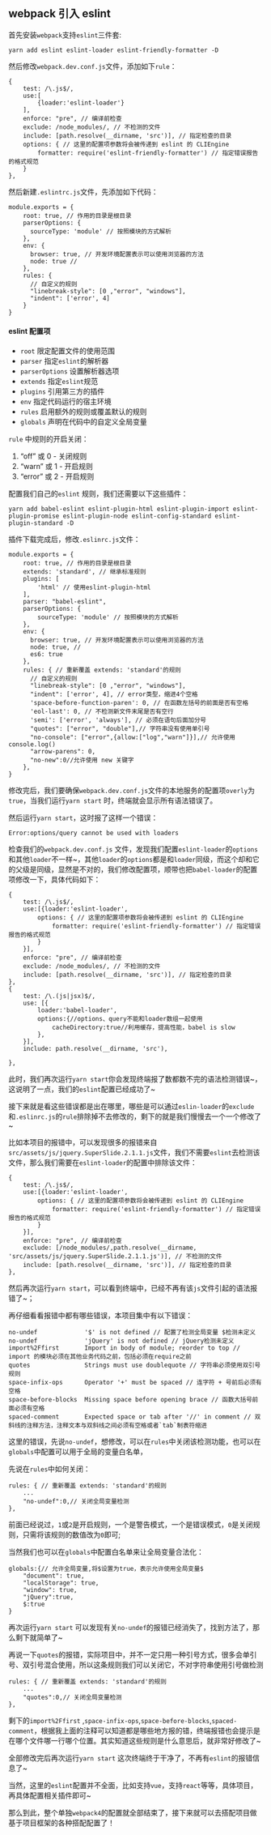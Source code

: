## webpack 引入 eslint

首先安装`webpack`支持`eslint`三件套:

```
yarn add eslint eslint-loader eslint-friendly-formatter -D
```

然后修改`webpack.dev.conf.js`文件，添加如下`rule`：

```
{
    test: /\.js$/,
    use:[
        {loader:'eslint-loader'}
    ],
    enforce: "pre", // 编译前检查
    exclude: /node_modules/, // 不检测的文件
    include: [path.resolve(__dirname, 'src')], // 指定检查的目录
    options: { // 这里的配置项参数将会被传递到 eslint 的 CLIEngine 
        formatter: require('eslint-friendly-formatter') // 指定错误报告的格式规范
    }
},
```

然后新建`.eslintrc.js`文件，先添加如下代码：

```
module.exports = {
    root: true, // 作用的目录是根目录
    parserOptions: {
      sourceType: 'module' // 按照模块的方式解析
    },
    env: {
      browser: true, // 开发环境配置表示可以使用浏览器的方法
      node: true //
    },
    rules: {
      // 自定义的规则
      "linebreak-style": [0 ,"error", "windows"],
      "indent": ['error', 4]
    }
}
```

#### eslint 配置项

* `root` 限定配置文件的使用范围
* `parser` 指定`eslint`的解析器
* `parserOptions` 设置解析器选项
* `extends` 指定`eslint`规范
* `plugins` 引用第三方的插件
* `env`   指定代码运行的宿主环境
* `rules` 启用额外的规则或覆盖默认的规则
* `globals` 声明在代码中的自定义全局变量

`rule` 中规则的开启关闭：

1. “off” 或 0 - 关闭规则
2. “warn” 或 1 - 开启规则
3. “error” 或 2 - 开启规则

配置我们自己的`eslint` 规则，我们还需要以下这些插件：

```
yarn add babel-eslint eslint-plugin-html eslint-plugin-import eslint-plugin-promise eslint-plugin-node eslint-config-standard eslint-plugin-standard -D
```

插件下载完成后，修改`.eslinrc.js`文件：

```
module.exports = {
    root: true, // 作用的目录是根目录
    extends: 'standard', // 继承标准规则
    plugins: [
        'html' // 使用eslint-plugin-html
    ],
    parser: "babel-eslint",
    parserOptions: {
        sourceType: 'module' // 按照模块的方式解析
    },
    env: {
      browser: true, // 开发环境配置表示可以使用浏览器的方法
      node: true, //
      es6: true
    },
    rules: { // 重新覆盖 extends: 'standard'的规则
      // 自定义的规则
      "linebreak-style": [0 ,"error", "windows"],
      "indent": ['error', 4], // error类型，缩进4个空格
      'space-before-function-paren': 0, // 在函数左括号的前面是否有空格
      'eol-last': 0, // 不检测新文件末尾是否有空行
      'semi': ['error', 'always'], // 必须在语句后面加分号
      "quotes": ["error", "double"],// 字符串没有使用单引号
      "no-console": ["error",{allow:["log","warn"]}],// 允许使用console.log()
      "arrow-parens": 0,
      "no-new":0//允许使用 new 关键字
    },
}
```
修改完后，我们要确保`webpack.dev.conf.js`文件的本地服务的配置项`overly`为`true`，当我们运行`yarn start` 时，终端就会显示所有语法错误了。

然后运行`yarn start`，这时报了这样一个错误：

```
Error:options/query cannot be used with loaders
```
检查我们的`webpack.dev.conf.js` 文件，发现我们配置`eslint-loader`的`options`和其他`loader`不一样~，其他`loader`的`options`都是和`loader`同级，而这个却和它的父级是同级，显然是不对的，我们修改配置项，顺带也把`babel-loader`的配置项修改一下，具体代码如下：

```
{
    test: /\.js$/,
    use:[{loader:'eslint-loader',
        options: { // 这里的配置项参数将会被传递到 eslint 的 CLIEngine 
            formatter: require('eslint-friendly-formatter') // 指定错误报告的格式规范
        }
    }],
    enforce: "pre", // 编译前检查
    exclude: /node_modules/, // 不检测的文件
    include: [path.resolve(__dirname, 'src')], // 指定检查的目录
},
{
    test: /\.(js|jsx)$/,
    use: [{
        loader:'babel-loader',
        options:{//options、query不能和loader数组一起使用
            cacheDirectory:true//利用缓存，提高性能，babel is slow
        },
    }],
    include: path.resolve(__dirname, 'src'),
    
},
```
此时，我们再次运行`yarn start`你会发现终端报了数都数不完的语法检测错误~，这说明了一点，我们的`eslint`配置已经成功了~

接下来就是看这些错误都是出在哪里，哪些是可以通过`eslin-loader`的`exclude`和`.eslinrc.js`的`rule`排除掉不去修改的，剩下的就是我们慢慢去一个一个修改了~

比如本项目的报错中，可以发现很多的报错来自`src/assets/js/jquery.SuperSlide.2.1.1.js`文件，我们不需要`eslint`去检测该文件，那么我们需要在`eslint-loader`的配置中排除该文件：
```
{
    test: /\.js$/,
    use:[{loader:'eslint-loader',
        options: { // 这里的配置项参数将会被传递到 eslint 的 CLIEngine 
            formatter: require('eslint-friendly-formatter') // 指定错误报告的格式规范
        }
    }],
    enforce: "pre", // 编译前检查
    exclude: [/node_modules/,path.resolve(__dirname, 'src/assets/js/jquery.SuperSlide.2.1.1.js')], // 不检测的文件
    include: [path.resolve(__dirname, 'src')], // 指定检查的目录
},
```

然后再次运行`yarn start`，可以看到终端中，已经不再有该`js`文件引起的语法报错了~；

再仔细看看报错中都有哪些错误，本项目集中有以下错误：

```
no-undef             '$' is not defined // 配置了检测全局变量 $检测未定义
no-undef             'jQuery' is not defined // jQuery检测未定义
import%2Ffirst       Import in body of module; reorder to top // import 的模块必须在其他业务代码之前，包括必须在require之前
quotes               Strings must use doublequote // 字符串必须使用双引号规则
space-infix-ops      Operator '+' must be spaced // 连字符 + 号前后必须有空格
space-before-blocks  Missing space before opening brace // 函数大括号前面必须有空格
spaced-comment       Expected space or tab after '//' in comment // 双斜线的注释方法，注释文本与双斜线之间必须有空格或者`tab`制表符缩进
```

这里的错误，先说`no-undef`，想修改，可以在`rules`中关闭该检测功能，也可以在`globals`中配置可以用于全局的变量白名单，

先说在`rules`中如何关闭：

```
rules: { // 重新覆盖 extends: 'standard'的规则
    ...
    "no-undef":0,// 关闭全局变量检测
},
```
前面已经说过，`1`或`2`是开启规则，一个是警告模式，一个是错误模式，`0`是关闭规则，只需将该规则的数值改为`0`即可;

当然我们也可以在`globals`中配置白名单来让全局变量合法化：

```
globals:{// 允许全局变量,将$设置为true，表示允许使用全局变量$
    "document": true,
    "localStorage": true,
    "window": true,
    "jQuery":true,
    $:true
}
```

再次运行`yarn start` 可以发现有关`no-undef`的报错已经消失了，找到方法了，那么剩下就简单了~

再说一下`quotes`的报错，实际项目中，并不一定只用一种引号方式，很多会单引号、双引号混合使用，所以这条规则我们可以关闭它，不对字符串使用引号做检测

```
rules: { // 重新覆盖 extends: 'standard'的规则
    ...
    "quotes":0,// 关闭全局变量检测
},
```

剩下的`import%2Ffirst` ,`space-infix-ops`,`space-before-blocks`,`spaced-comment`，根据我上面的注释可以知道都是哪些地方报的错，终端报错也会提示是在哪个文件哪一行哪个位置。其实知道这些规则是什么意思后，就非常好修改了~

全部修改完后再次运行`yarn start` 这次终端终于干净了，不再有`eslint`的报错信息了~

当然，这里的`eslint`配置并不全面，比如支持`vue`，支持`react`等等，具体项目，再具体配置相关插件即可~

那么到此，整个单独`webpack4`的配置就全部结束了，接下来就可以去搭配项目做基于项目框架的各种搭配配置了！
